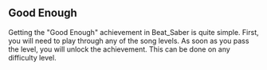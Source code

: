 ## Good Enough

Getting the "Good Enough" achievement in Beat_Saber is quite simple. First, you will need to play through any of the song levels. As soon as you pass the level, you will unlock the achievement. This can be done on any difficulty level.